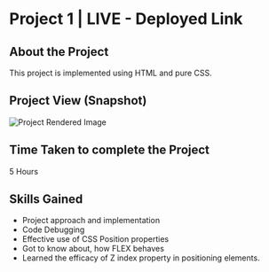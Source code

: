 # Project 1 | LIVE - Deployed Link

## About the Project
This project is implemented using HTML and pure CSS. 

## Project View (Snapshot)
![Project Rendered Image]("C:\Users\Prathap\Downloads\Snapshot_Project1.jpg")
## Time Taken to complete the Project
5 Hours

## Skills Gained
- Project approach and implementation
- Code Debugging
- Effective use of CSS Position properties
- Got to know about, how FLEX behaves
- Learned the efficacy of Z index property in positioning elements.


